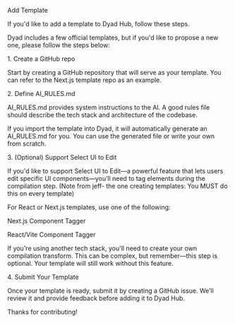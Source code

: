 Add Template

If you'd like to add a template to Dyad Hub, follow these steps.



Dyad includes a few official templates, but if you'd like to propose a new one, please follow the steps below:



1\. Create a GitHub repo

Start by creating a GitHub repository that will serve as your template. You can refer to the Next.js template repo as an example.



2\. Define AI\_RULES.md

AI\_RULES.md provides system instructions to the AI. A good rules file should describe the tech stack and architecture of the codebase.



If you import the template into Dyad, it will automatically generate an AI\_RULES.md for you. You can use the generated file or write your own from scratch.



3\. (Optional) Support Select UI to Edit

If you'd like to support Select UI to Edit—a powerful feature that lets users edit specific UI components—you’ll need to tag elements during the compilation step. (Note from jeff- the one creating templates: You MUST do this on every template) 



For React or Next.js templates, use one of the following:



Next.js Component Tagger

React/Vite Component Tagger

If you're using another tech stack, you'll need to create your own compilation transform. This can be complex, but remember—this step is optional. Your template will still work without this feature.



4\. Submit Your Template

Once your template is ready, submit it by creating a GitHub issue. We’ll review it and provide feedback before adding it to Dyad Hub.



Thanks for contributing!

